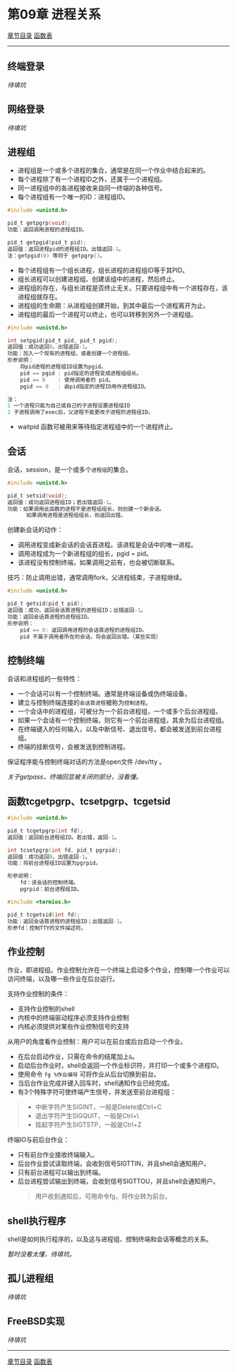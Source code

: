 <h1 id=file_notes>
    第09章 进程关系
</h1>

[章节目录](../../README.md#title_ch09 "返回章节目录")
[函数表](func.md "进入函数表")

---

<h2 id=ch_9.2>
    终端登录
</h2>

*待填坑*

<h2 id=ch_9.3>
    网络登录
</h2>

*待填坑*

<h2 id=ch_9.4>
    进程组
</h2>

* 进程组是一个或多个进程的集合，通常是在同一个作业中结合起来的。
* 每个进程除了有一个进程ID之外，还属于一个进程组。
* 同一进程组中的各进程接收来自同一终端的各种信号。
* 每个进程组有一个唯一的ID：进程组ID。

```c
#include <unistd.h>

pid_t getpgrp(void);
功能：返回调用进程的进程组ID。

pid_t getpgid(pid_t pid);
返回值：返回进程pid的进程组ID。出错返回-1。
注：getpgid(0) 等同于 getpgrp()。
```

* 每个进程组有一个组长进程，组长进程的进程组ID等于其PID。
* 组长进程可以创建进程组、创建该组中的进程，然后终止。
* 进程组的存在，与组长进程是否终止无关。只要进程组中有一个进程存在，该进程组就存在。
* 进程组的生命期：从进程组创建开始，到其中最后一个进程离开为止。
* 进程组的最后一个进程可以终止，也可以转移到另外一个进程组。

```c
#include <unistd.h>

int setpgid(pid_t pid, pid_t pgid);
返回值：成功返回0，出错返回-1。
功能：加入一个现有的进程组，或者创建一个进程组。
形参说明：
    将pid进程的进程组ID设置为pgid。
    pid == pgid : pid指定的进程变成进程组组长。
    pid == 0    : 使用调用者的 pid。
    pgid == 0   : 由pid指定的进程ID用作进程组ID。

注：
1 一个进程只能为自己或自己的子进程设置进程组ID
2 子进程调用了exec后，父进程不能更改子进程的进程组ID。
```

* waitpid 函数可被用来等待指定进程组中的一个进程终止。

<h2 id=ch_9.6>
    会话
</h2>

会话，session，是一个或多个`进程组`的集合。

```c
#include <unistd.h>

pid_t setsid(void);
返回值：成功返回进程组ID；若出错返回-1。
功能：如果调用此函数的进程不是进程组组长，则创建一个新会话。
      如果调用进程是进程组组长，则返回出错。
```

创建新会话的动作：
* 调用进程变成新会话的会话首进程。该进程是会话中的唯一进程。
* 调用进程成为一个新进程组的组长，pgid = pid。
* 该进程没有控制终端，如果调用之前有，也会被切断联系。

技巧：防止调用出错，通常调用fork，父进程结束，子进程继续。

```c
#include <unistd.h>

pid_t getsid(pid_t pid);
返回值：成功，返回会话首进程的进程组ID；出错返回-1。
功能：返回会话首进程的进程组ID。
形参说明：
    pid == 0: 返回调用进程的会话首进程的进程组ID。
    pid 不属于调用者所在的会话，将会返回出错。（某些实现）
```

<h2 id=ch_9.6>
    控制终端
</h2>

会话和进程组的一些特性：
* 一个会话可以有一个控制终端。通常是终端设备或伪终端设备。
* 建立与控制终端连接的`会话首进程`被称为`控制进程`。
* 一个会话中的进程组，可被分为一个前台进程组，一个或多个后台进程组。
* 如果一个会话有一个控制终端，则它有一个前台进程组，其余为后台进程组。
* 在终端键入的任何输入，以及中断信号、退出信号，都会被发送到前台进程组。
* 终端的挂断信号，会被发送到控制进程。

保证程序能与控制终端对话的方法是open文件 /dev/tty 。

*关于getpass，终端回显被关闭的部分，没看懂。*

<h2 id=ch_9.7>
    函数tcgetpgrp、tcsetpgrp、tcgetsid
</h2>

```c
#include <unistd.h>

pid_t tcgetpgrp(int fd);
返回值：返回前台进程组ID。若出错，返回-1。

int tcsetpgrp(int fd, pid_t pgrpid);
返回值：成功返回0，出错返回-1。
功能：将前台进程组ID设置为pgrpid。

形参说明：
    fd：该会话的控制终端。
    pgrpid：前台进程组ID。
```

```c
#include <termios.h>

pid_t tcgetsid(int fd);
功能：返回会话首进程的进程组ID；出错返回-1。
形参fd：控制TTY的文件描述符。
```

<h2 id=ch_9.8>
    作业控制
</h2>

作业，即进程组。作业控制允许在一个终端上启动多个作业，控制哪一个作业可以访问终端，以及哪一些作业在后台运行。

支持作业控制的条件：
* 支持作业控制的shell
* 内核中的终端驱动程序必须支持作业控制
* 内核必须提供对某些作业控制信号的支持

从用户的角度看作业控制：用户可以在前台或后台启动一个作业。
* 在后台启动作业，只需在命令的结尾加上`&`。
* 启动后台作业时，shell会返回一个作业标识符，并打印一个或多个进程ID。
* 使用命令 `fg %作业编号` 可将作业从后台切换到前台。
* 当后台作业完成并键入回车时，shell通知作业已经完成。
* 有3个特殊字符可使终端产生信号，并发送至前台进程组：
> * 中断字符产生SIGINT，一般是Delete或Ctrl+C
> * 退出字符产生SIGQUIT，一般是Ctrl+\
> * 挂起字符产生SIGTSTP，一般是Ctrl+Z

终端IO与前后台作业：
* 只有前台作业接收终端输入。
* 后台作业尝试读取终端，会收到信号SIGTTIN，并且shell会通知用户。
* 只有前台进程可以输出到终端。
* 后台进程尝试输出到终端，会收到信号SIGTTOU，并且shell会通知用户。
  > 用户收到通知后，可用命令fg，将作业转为前台。

<h2 id=ch_9.9>
    shell执行程序
</h2>

shell是如何执行程序的，以及这与进程组、控制终端和会话等概念的关系。

*暂时没看太懂，待填坑。*

<h2 id=ch_9.10>
    孤儿进程组
</h2>

*待填坑*

<h2 id=ch_9.11>
    FreeBSD实现
</h2>

*待填坑*

---

[章节目录](../../README.md#title_ch08 "返回章节目录")
[函数表](func.md "进入函数表")
